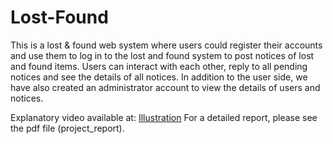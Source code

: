 # Lost-Found

This is a lost & found web system where users could register their accounts and use them to log in to the lost and found system to post notices of lost and found items. Users can interact with each other, reply to all pending notices and see the details of all notices. In addition to the user side, we have also created an administrator account to view the details of users and notices.

Explanatory video available at: [Illustration](https://youtu.be/p32WLGyjg84)
For a detailed report, please see the pdf file (project_report).
